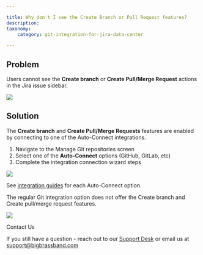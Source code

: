 ```yaml
---

title: Why don't I see the Create Branch or Pull Request features?
description:
taxonomy:
    category: git-integration-for-jira-data-center

---
```

## Problem

Users cannot see the **Create branch** or **Create Pull/Merge Request** actions in the Jira issue sidebar.

![](https://bigbrassband.atlassian.net/wiki/download/thumbnails/123633735/Screen%20Shot%202019-04-18%20at%2016.06.19.png?version=1&modificationDate=1555618768844&cacheVersion=1&api=v2&width=750&height=491)

## Solution

The **Create branch** and **Create Pull/Merge Requests** features are enabled by connecting to one of the Auto-Connect integrations.

1.  Navigate to the Manage Git repositories screen 
2.  Select one of the **Auto-Connect** options (GitHub, GitLab, etc)
3.  Complete the integration connection wizard steps

![](https://bigbrassband.atlassian.net/wiki/download/thumbnails/123633735/Screen%20Shot%202019-04-18%20at%2016.07.29.png?version=1&modificationDate=1555618769104&cacheVersion=1&api=v2&width=750&height=318)





See [integration guides](/git-integration-for-jira-self-managed/integration-guides-gij-self-managed) for each Auto-Connect option.

The regular Git integration option does not offer the Create branch and Create pull/merge request features.

![](https://bigbrassband.atlassian.net/wiki/download/thumbnails/123633735/Screen%20Shot%202019-04-18%20at%2016.08.23.png?version=1&modificationDate=1555618769362&cacheVersion=1&api=v2&width=350&height=72)

Contact Us

If you still have a question - reach out to our [Support Desk](https://bigbrassband.atlassian.net/servicedesk/customer/portals) or email us at [support@bigbrassband.com](mailto:support@bigbrassband.com)


